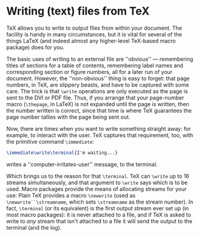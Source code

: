 # Writing (text) files from TeX

TeX allows you to write to output files from within your document.
The facility is handy in many circumstances, but it is vital for
several of the things LaTeX (and indeed almost any higher-level
TeX-based macro package) does for you.

The basic uses of writing to an external file are ''obvious''&nbsp;&mdash;
remembering titles of sections for a table of contents, remembering
label names and corresponding section or figure numbers, all for a
later run of your document.  However, the ''non-obvious'' thing is
easy to forget: that page numbers, in TeX, are slippery beasts, and
have to be captured with some care.  The trick is that `\write`
operations are only executed as the page is sent to the DVI
or PDF file.  Thus, if you arrange that your page-number macro
(`\thepage`, in LaTeX) is not expanded until the page is
written, then the number written is correct, since that time is where
TeX guarantees the page number tallies with the page being sent
out.

Now, there are times when you want to write something straight away:
for example, to interact with the user.  TeX captures that
requirement, too, with the primitive command `\immediate`:
```latex
\immediate\write\terminal{I'm waiting...}
```
writes a ''computer-irritates-user'' message, to the terminal.

Which brings us to the reason for that `\terminal`.  TeX can
`\write` up to 16 streams simultaneously, and that argument to
`\write` says which is to be used.  Macro packages provide the
means of allocating streams for your use: Plain TeX provides a macro
`\newwrite` (used as `\newwrite``\streamname`, which sets
`\streamname` as the stream number).  In fact, `\terminal` (or
its equivalent) is the first output stream ever set up (in most macro
packages): it is never attached to a file, and if TeX is asked to
write to _any_ stream that isn't attached to a file it will send
the output to the terminal (and the log).

